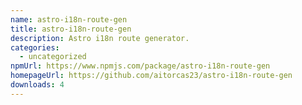 ```yaml
---
name: astro-i18n-route-gen
title: astro-i18n-route-gen
description: Astro i18n route generator.
categories:
  - uncategorized
npmUrl: https://www.npmjs.com/package/astro-i18n-route-gen
homepageUrl: https://github.com/aitorcas23/astro-i18n-route-gen
downloads: 4
---
```

